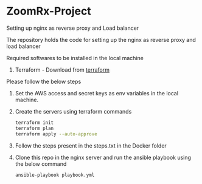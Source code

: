 # ZoomRx-Project
Setting up nginx as reverse proxy and Load balancer

The repository holds the code for setting up the nginx as reverse proxy and load balancer

Required softwares to be installed in the local machine

1. Terraform - Download from [terraform](https://www.terraform.io/downloads.html)

Please follow the below steps

1. Set the AWS access and secret keys as env variables in the local machine.

2. Create the servers using terraform commands
   ```bash
   terraform init
   terraform plan
   terraform apply --auto-approve
   ```

3. Follow the steps present in the steps.txt in the Docker folder

4. Clone this repo in the nginx server and run the ansible playbook using the below command
   ```bash
   ansible-playbook playbook.yml
   ```